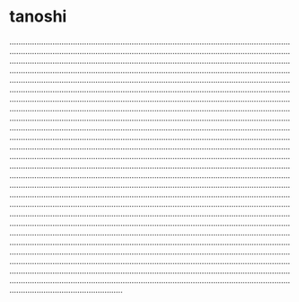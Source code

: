 # tanoshi
..........................................................................................................................................................................................................................................................................................................................................................................................................................................................................................................................................................................................................................................................................................................................................................................................................................................................................................................................................................................................................................................................................................................................................................................................................................................................................................................................................................................................................................................................................................................................................................................................................................................................................................................................................................................................................................................................................................................................................................................................................................................................................................................................................................................................................................................................................................................................................................................................................................................................................................................................................................................................................................................................................................................................................................................................................................................................................................................................................................................................................................................................................................................................................................................................................................................................................................................................................................................................................